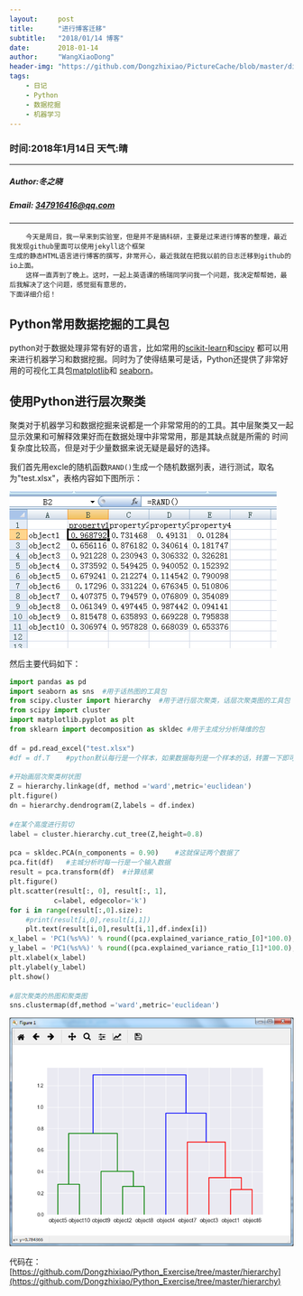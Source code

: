 ```yaml
---
layout:     post
title:      "进行博客迁移"
subtitle:   "2018/01/14 博客"
date:       2018-01-14
author:     "WangXiaoDong"
header-img: "https://github.com/Dongzhixiao/PictureCache/blob/master/diaryPic/20180114.jpg?raw=true"
tags:
    - 日记
    - Python
    - 数据挖掘
    - 机器学习
---
```


### 时间:2018年1月14日 天气:晴
-----
#####   Author:冬之晓
#####   Email: 347916416@qq.com
----------

```
    今天是周日，我一早来到实验室，但是并不是搞科研，主要是过来进行博客的整理，最近我发现github里面可以使用jekyll这个框架
生成的静态HTML语言进行博客的撰写，非常开心，最近我就在把我以前的日志迁移到github的io上面。
    这样一直弄到了晚上。这时，一起上英语课的杨瑞同学问我一个问题，我决定帮帮她，最后我解决了这个问题，感觉挺有意思的，
下面详细介绍！
```

## Python常用数据挖掘的工具包
python对于数据处理非常有好的语言，比如常用的[scikit-learn](http://scikit-learn.org/stable/ "scikit-learn的官网")和[scipy](https://www.scipy.org/ "scipy的官网")
都可以用来进行机器学习和数据挖掘。同时为了使得结果可是话，Python还提供了非常好用的可视化工具包[matplotlib](https://matplotlib.org/ "matplotlib的官网")和
[seaborn](http://seaborn.pydata.org/ "seaborn的官网")。

## 使用Python进行层次聚类

聚类对于机器学习和数据挖掘来说都是一个非常常用的的工具。其中层聚类又一起显示效果和可解释效果好而在数据处理中非常常用，那是其缺点就是所需的
时间复杂度比较高，但是对于少量数据来说无疑是最好的选择。

我们首先用excle的随机函数`RAND()`生成一个随机数据列表，进行测试，取名为"test.xlsx"，表格内容如下图所示：

![糟糕：图片显示失败，请通知我，非常感谢！](https://github.com/Dongzhixiao/PictureCache/blob/master/diaryPic/20180114_test.png "测试图片")

然后主要代码如下：

```python
import pandas as pd
import seaborn as sns  #用于话热图的工具包
from scipy.cluster import hierarchy  #用于进行层次聚类，话层次聚类图的工具包
from scipy import cluster   
import matplotlib.pyplot as plt
from sklearn import decomposition as skldec #用于主成分分析降维的包

df = pd.read_excel("test.xlsx")
#df = df.T    #python默认每行是一个样本，如果数据每列是一个样本的话，转置一下即可

#开始画层次聚类树状图    
Z = hierarchy.linkage(df, method ='ward',metric='euclidean')
plt.figure()
dn = hierarchy.dendrogram(Z,labels = df.index)

#在某个高度进行剪切
label = cluster.hierarchy.cut_tree(Z,height=0.8)

pca = skldec.PCA(n_components = 0.90)    #这就保证两个数据了
pca.fit(df)   #主城分析时每一行是一个输入数据
result = pca.transform(df)  #计算结果
plt.figure()
plt.scatter(result[:, 0], result[:, 1],
           c=label, edgecolor='k')
for i in range(result[:,0].size):
    #print(result[i,0],result[i,1])
    plt.text(result[i,0],result[i,1],df.index[i])
x_label = 'PC1(%s%%)' % round((pca.explained_variance_ratio_[0]*100.0),2)
y_label = 'PC1(%s%%)' % round((pca.explained_variance_ratio_[1]*100.0),2)
plt.xlabel(x_label)
plt.ylabel(y_label)
plt.show()

#层次聚类的热图和聚类图
sns.clustermap(df,method ='ward',metric='euclidean')
```
![糟糕：图片显示失败，请通知我，非常感谢！](https://github.com/Dongzhixiao/PictureCache/blob/master/diaryPic/20180114_heritage.png "测试图片")


代码在：
[https://github.com/Dongzhixiao/Python_Exercise/tree/master/hierarchy](https://github.com/Dongzhixiao/Python_Exercise/tree/master/hierarchy)
